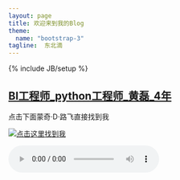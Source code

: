 ```yaml
---
layout: page
title: 欢迎来到我的Blog
theme:
  name: "bootstrap-3"
tagline:  东北滴 
---
```

{% include JB/setup %}


## [BI工程师_python工程师_黄磊_4年](http://halleytl.github.io/resume/BI%E5%B7%A5%E7%A8%8B%E5%B8%88_python%E5%B7%A5%E7%A8%8B%E5%B8%88_%E9%BB%84%E7%A3%8A_4%E5%B9%B4.pdf)

点击下面蒙奇·D·路飞直接找到我

[![点击这里找到我](http://halleytl.github.io/qq.gif)](http://wpa.qq.com/msgrd?V=3&uin=406384832&Site=我的blog&Menu=yes)

<audio controls="controls" height="100" width="100" autoplay>
    <source src="blog.mp3" type="audio/mp3" />
    <embed height="100" width="100" src="blog.mp3" />
</audio>





